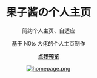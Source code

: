 <h1 align="center">果子酱の个人主页</h1>

<div align="center">
    <p>简约个人主页、自适应</p>
    <p>基于 N0ts 大佬的个人主页制作</p>
    <p><strong><a href="https://cwxyr.me">点我预览</a></strong></p>
    <p><a href="https://cwxyr.me"><img alt="homepage.png" src="https://cdn2.sublimerui.top/2021/01/07/2ebe69c0dee6f.png"></a></p>
</div>

